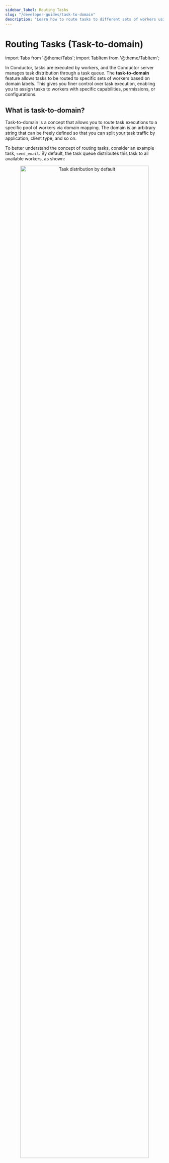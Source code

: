 ```yaml
---
sidebar_label: Routing Tasks
slug: "/developer-guides/task-to-domain"
description: "Learn how to route tasks to different sets of workers using the concept task to domain."
---
```


# Routing Tasks (Task-to-domain)

import Tabs from '@theme/Tabs';
import TabItem from '@theme/TabItem';

In Conductor, tasks are executed by workers, and the Conductor server manages task distribution through a task queue. The **task-to-domain** feature allows tasks to be routed to specific sets of workers based on domain labels. This gives you finer control over task execution, enabling you to assign tasks to workers with specific capabilities, permissions, or configurations.

## What is task-to-domain?

Task-to-domain is a concept that allows you to route task executions to a specific pool of workers via domain mapping. The domain is an arbitrary string that can be freely defined so that you can split your task traffic by application, client type, and so on.

To better understand the concept of routing tasks, consider an example task, `send_email`. By default, the task queue distributes this task to all available workers, as shown:

<p align="center"><img src="/content/img/task-routing.png" alt="Task distribution by default" width="90%"
                       height="auto"/></p>

To route this task to a specific group of workers, you can assign it a domain when triggering the workflow. The task is then routed only to workers configured for that domain.

<p align="center"><img src="/content/img/task-routing-domains.png" alt="Task distribution via dedicated domains" width="90%"
                       height="auto"/></p>

Here, the `send_email` task has two additional sets of worker instances that listen to specific domain-based tasks. For example, all the tasks triggered with domain `dedicated_for_app_x` are sent to the workers configured with domain `dedicated_for_app_x`.

The task-to-domain feature is useful in the following scenarios:
* Ensuring that the task is routed to a worker with the appropriate permissions.
* Load balancing or prioritizing some tasks with a set of dedicated workers.
* Implementing unique task-related configuration by domain, such as retry policy.
* Debugging a task with a worker deployed on a local machine or a worker running a different version of the code.

While these use cases can be achieved by creating separate task definitions, task-to-domain is more flexible. For example, in production environments, instead of creating new task definitions, you can use the same task definition while customizing routing based on the domain.

## Routing tasks using task-to-domain​

To successfully route a task by domain:

1. Configure workers to poll for tasks mapped to a specific domain.
2. When triggering the workflow, ensure `taskToDomain` is mapped to the correct domain.

### Worker configuration

Workers must be configured to listen for tasks mapped with a specific domain. Below are examples demonstrating how to set up workers to poll for tasks in the `test` domain across various programming languages:

<Tabs>
<TabItem value="Java" label="Java">

The following table shows the order of precedence when initializing the task domain for a worker. Suppose a system property is set according to the table below. In that case, it takes priority over initializing the taskToDomain map or passing the domain as an argument when using annotations. If `${TASK_NAME}` is replaced by `all` in the system property name, then all workers will pick up that task domain.

<br></br>

| Description                                | PropertyName                           | Example                                        |
| ------------------------------------------ | -------------------------------------- | ---------------------------------------------- |
| System property by **taskName**            | `conductor.worker.${TASK_NAME}.domain` | `conductor.worker.taskName.domain=test`        |
| System property for **all** workers        | `conductor.worker.all.domain`          | `conductor.worker.all.domain=test`             |
| Class `TaskRunner` constructor param       | `taskToDomain`                         | `taskToDomain=Map.of("taskName", "test")`      |
| Annotation `@WorkerTask` constructor param | `domain`                               | `@WorkerTask(value="taskName", domain="test")` |

**Code example for `TaskRunner`**:
```java
Map<String, String> taskToDomains = new HashMap<>();
taskToDomains.put("taskName", "test");
Map<String, Integer> taskThreadCount = new HashMap<>();

TaskRunnerConfigurer.Builder builder = new TaskRunnerConfigurer.Builder(taskClient, workers);
TaskRunnerConfigurer taskRunner = builder.withTaskToDomain(taskToDomains).build();

```

**Code example for `@WorkerTask`**:
```java
@WorkerTask(value="taskName", domain="test")
public TaskResult sendAnnotatedTaskDomain(Task task) {
    TaskResult result = new TaskResult(task);
    // Populate result here
    return result;
}

```

In the example above, we map the task `taskName` to the domain `test`. Only workers configured to poll for the `test` domain will execute the task when the workflow is triggered. [See the complete code here](https://github.com/orkes-io/orkes-conductor-client/blob/main/examples/java/io/orkes/conductor/sdk/examples/TaskDomainWorker.java).

</TabItem>
<TabItem value="Python" label="Python">

```python
# Function Worker
def execute(task: Task) -> TaskResult:
    task_result = TaskResult(
        task_id=task.task_id,
        workflow_instance_id=task.workflow_instance_id,
        worker_id='your_custom_id'
    )
    task_result.add_output_data('worker_style', 'function')
    task_result.status = TaskResultStatus.COMPLETED
    return task_result


# Class Worker
class SimpleWorker(WorkerInterface):
    def execute(self, task: Task) -> TaskResult:
        task_result = self.get_task_result_from_task(task)
        task_result.add_output_data('worker_style', 'class')
        task_result.status = TaskResultStatus.COMPLETED
        return task_result

    def get_polling_interval_in_seconds(self) -> float:
        return 0.4

    # Overriding it for specifying the DOMAIN of class workers
    def get_domain(self) -> str:
        return "test"


def startTaskRunnerWorkers():
    configuration = Configuration(
        authentication_settings=AuthenticationSettings(
            key_id='key',
            key_secret='secret'
        ),
        server_api_url='https://developer.orkescloud.com/api',
        debug=True
    )

    workers = [
        Worker(
            task_definition_name='task_1',
            execute_function=execute,
            poll_interval=0.25,
            domain="test" # specifying DOMAIN for function workers
        ),
        SimpleWorker(task_definition_name="task_2")
    ]
```

In this example, we configure the `SimpleWorker` to listen for tasks with the `test` domain by implementing the `get_domain()` method. [See additional examples](https://github.com/conductor-sdk/conductor-python/tree/main/docs/worker#task-domains).

</TabItem>
<TabItem value="JavaScript" label="JavaScript">

```javascript
// You can specify on the worker
export const userInfoWorker = () => {
  return {
    domain: "myDomain",
    taskDefName: GET_USER_INFO,
    execute: async ({ inputData }) => {
      const userId = inputData?.userId;
      return {
        outputData: {
          email: `${userId}@email.com`,
          phoneNumber: "555-555-5555",
        },
        status: "COMPLETED",
      };
    },
  };
};
// or on the Poller Option
new TaskManager(
    client,
    workers,
    {
      logger: console,
      options: { concurrency: 5, pollInterval: 100, domain: "domain" },
    }
  );
// *Note* worker domain has precedence over the domain passed in the poller
```

</TabItem>
<TabItem value="typescript" label="Typescript">

```typescript
// You can specify on the worker
export const userInfoWorker = (): ConductorWorker => {
  return {
    domain:"myDomain",
    taskDefName: GET_USER_INFO,
    execute: async ({ inputData }) => {
      const userId = inputData?.userId;
      return {
        outputData: {
          email: `${userId}@email.com`,
          phoneNumber: "555-555-5555",
        },
        status: "COMPLETED",
      };
    },
  };
}

// or on the Poller Option
new TaskManager(
    client,
    workers,
    {
      logger: console,
      options: { concurrency: 5, pollInterval: 100, domain: "domain" },
    }
  )
// *Note* worker domain has precedence over the domain passed in the poller
```
</TabItem>
<TabItem value="Clojure" label="Clojure">

```clojure
(runner-executer-for-workers options [worker] 1 {:domain 'some-domain'})
```

</TabItem>
</Tabs>


### Workflow configuration

When you start a workflow, you can specify which tasks must run on which domains.

<Tabs>
<TabItem value="Using API" label="Using API">

Use the [Start Workflow Execution API](https://orkes.io/content/reference-docs/api/workflow/start-workflow-execution) to trigger the workflow by providing the `taskToDomain` as the input payload.

```
POST /api/workflow/{name}
```

</TabItem>
<TabItem value="Using Conductor UI" label="Using Conductor UI">

For running a workflow from the Conductor UI,  define the following task-to-domain mapping:

```json
{
    "task_x": "test"
}
```

<p align="center"><img src="/content/img/task-to-domain.png" alt="Task To Domain mapping while invoking workflows" width="100%" height="auto"></img></p>

</TabItem>
</Tabs>

### RBAC configuration

While configuring groups or applications in Conductor, you can add granular permissions to access specific resources. This includes granting permission to specific domains and allowing applications or groups to execute all tasks under that domain by eliminating the need to configure access for individual tasks.

To enable domain permissions:

1. Go to **Access Control** > **Applications/Groups** in the left menu on your Conductor cluster.
2. Select your application or group.
3. Scroll down to **Permissions**, and select **(+) Add Permission**.
4. Under the **Domain** tab, select **(+) Add**, and enter the domain name.
5. Enable the **Execute** toggle.
6. Select **Add Permissions**.

The application/group can now execute all tasks under the specified domain.

## Fallback task-to-domain​

A fallback domain is a secondary or backup domain that the system will use if the primary domain fails or is unreachable. These domains can only be specified when triggering a workflow, as clients polling for tasks can use only one domain at a time.

Conductor tracks the last polling time for each worker. When assigning tasks, it first checks if any active workers are available for the primary domain. If no active workers are found, the Conductor tries the next domain in the fallback sequence.

:::note Notes
* A worker is considered active if the polled time is within the active threshold, which defaults to 10 seconds.
* Workers do not poll when they are busy doing work and resume polling after completing their tasks.
* The active threshold can be adjusted using the configuration field `conductor.app.activeWorkerLastPollTimeout`. This applies to all worker tasks, so extending the duration slows down the fallback response behavior across all tasks.
* The domain of a task is determined at the time when the task is scheduled. Therefore, a domain worker becoming available after a task is scheduled will not change the domain of the already scheduled task.
:::

A fallback mapping for `task_x’ is as follows:

```json
{
    "task_x": "test,fallback,NO_DOMAIN"
}
```

In this configuration,
* Conductor first assigns the task to workers in the `test` domain if available.
* If no workers are active in the `test` domain, it tries the `fallback` domain.
* If neither `test` nor  `fallback` have active workers, the task is assigned to `NO_DOMAIN`.

:::note Notes
* `NO_DOMAIN` is a generic keyword for workers with no domain.
* Always use `NO_DOMAIN` as the final fallback option.
* If `NO_DOMAIN` is not included, the task falls back to subsequent domains. If it reaches an inactive domain, it remains there indefinitely until workers for that domain become active.
* Use the `*` token to apply domains for all tasks. This can be overridden by providing task-specific mappings along with `*`.
:::

## Example
<details><summary>Using fallback domain</summary>
In this example, we’ll assume the `taskToDomain` mapping is as follows:

```json
"taskToDomain": {
  "*": "mydomain",
  "task-a": "NO_DOMAIN",
  "task-b": "abc, NO_DOMAIN",
  "task-c": "someInactiveDomain1, someInactiveDomain2"
}
```

Here,
* The `task-a` is routed to the `NO_DOMAIN` queue, meaning it doesn't have an assigned domain.
* The `task-b` is routed first to the `abc` domain if available, or otherwise to the default domain (`NO_DOMAIN`).
* The `task-c` is routed to the `someInactiveDomain1` and then to the `someInactiveDomain2`, but these are inactive, so they may not be processed in these domains.
* All other tasks in this workflow are routed to `mydomain`.

</details>